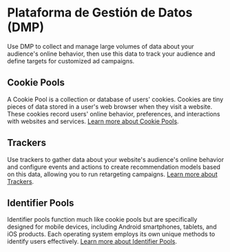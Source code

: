 # Plataforma de Gestión de Datos (DMP)

Use DMP to collect and manage large volumes of data about your audience's online behavior, then use this data to track your audience and define targets for customized ad campaigns.

## Cookie Pools

A Cookie Pool is a collection or database of users' cookies. Cookies are tiny pieces of data stored in a user's web browser when they visit a website. These cookies record users' online behavior, preferences, and interactions with websites and services. [Learn more about Cookie Pools](cookie-pools.md).

## Trackers

Use trackers to gather data about your website's audience's online behavior and configure events and actions to create recommendation models based on this data, allowing you to run retargeting campaigns. [Learn more about Trackers](trackers/).

## Identifier Pools

Identifier pools function much like cookie pools but are specifically designed for mobile devices, including Android smartphones, tablets, and iOS products. Each operating system employs its own unique methods to identify users effectively. [Learn more about Identifier Pools](identifier-pools.md).
